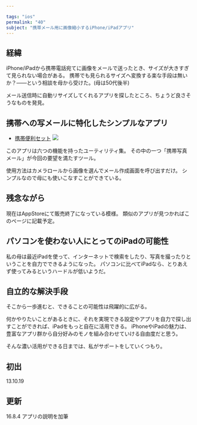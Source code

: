 ```yaml
---

tags: "ios"
permalink: "40"
subject: "携帯メール用に画像縮小するiPhone/iPadアプリ"
---
```


## 経緯

iPhone/iPadから携帯電話宛てに画像をメールで送ったとき、サイズが大きすぎて見られない場合がある。
携帯でも見られるサイズへ変換する楽な手段は無いか？――という相談を母から受けた。(母は50代後半)

メール送信時に自動リサイズしてくれるアプリを探したところ、ちょうど良さそうなものを発見。

## 携帯への写メールに特化したシンプルなアプリ

- [携帯便利セット](https://itunes.apple.com/jp/app/xie-dai-bian-lisetto/id377339511?mt=8&uo=4&at=11l5Yu)
  [<img src="http://a590.phobos.apple.com/us/r1000/084/Purple/v4/59/db/69/59db69c6-2cba-b929-5c50-0ed2b5d58e96/mzm.gimaztkt.100x100-75.png" class="app">](https://itunes.apple.com/jp/app/xie-dai-bian-lisetto/id377339511?mt=8&uo=4&at=11l5Yu)

このアプリは六つの機能を持ったユーティリティ集。
その中の一つ「携帯写真メール」が今回の要望を満たすツール。

使用方法はカメラロールから画像を選んでメール作成画面を呼び出すだけ。
シンプルなので母にも使いこなすことができている。

## 残念ながら

現在はAppStoreにて販売終了になっている模様。
類似のアプリが見つかればこのページに記載予定。

## パソコンを使わない人にとってのiPadの可能性

私の母は最近iPadを使って、インターネットで検索をしたり、写真を撮ったりということを自力でできるようになった。
パソコンに比べてiPadなら、とりあえず使ってみるというハードルが低いようだ。

## 自立的な解決手段

そこから一歩進むと、できることの可能性は飛躍的に広がる。

何かやりたいことがあるときに、それを実現できる設定やアプリを自力で探し出すことができれば、iPadをもっと自在に活用できる。
iPhoneやiPadの魅力は、豊富なアプリ群から自分好みのモノを組み合わせていける自由度だと思う。

そんな濃い活用ができる日までは、私がサポートをしていくつもり。

## 初出

13.10.19

## 更新

16.8.4 アプリの説明を加筆
